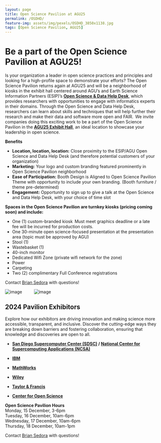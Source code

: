 ```yaml
---
layout: page
title: Open Science Pavilion at AGU25
permalink: /OSDHD/
feature-img: assets/img/pexels/OSDHD_3850x1138.jpg
tags: [Open Science Pavilion, AGU25]
---
```


# Be a part of the Open Science Pavilion at AGU25!  

Is your organization a leader in open science practices and principles and looking for a high-profile space to demonstrate your efforts? The Open Science Pavilion returns again at AGU25  and will be a neighborhood of kiosks in the exhibit hall centered around AGU’s and Earth Science Information Partners (ESIP)’s **[Open Science & Data Help Desk](https://www.esipfed.org/data-help-desk)**, which provides researchers with opportunities to engage with informatics experts in their domains. Through the Open Science and Data Help Desk, researchers can learn about skills and techniques that will help further their research and make their data and software more open and FAIR.  We invite companies doing this exciting work to be a part of the Open Science Pavilion in the **[AGU25 Exhibit Hall](https://www.agu.org/annual-meeting/exhibit#prospect-exhibitors)**, an ideal location to showcase your leadership in open science.   
 
**Benefits**
- **Location, location, location:** Close proximity to the ESIP/AGU Open Science and Data Help Desk (and therefore potential customers of your organization)  
- **Marketing:** Your logo and custom branding featured prominently in Open Science Pavilion neighborhood   
- **Ease of Participation:** Booth Design is Aligned to Open Science Pavilion Theme with opportunity to include your own branding. (Booth furniture / theme pre-determined)
- **Engagement:** Opportunity to sign up to give a talk at the Open Science and Data Help Desk, with your choice of time slot   

**Spaces in the Open Science Pavilion are turnkey kiosks (pricing coming soon) and include:**

- One (1) custom-branded kiosk  Must meet graphics deadline or a late fee will be incurred for production costs. 
- One 30-minute open science-focused presentation at the presentation area (topic must be approved by AGU) 
- Stool (1) 
- Wastebasket (1) 
- 40-inch monitor 
- Dedicated Wifi Zone (private wifi network for the zone) 
- Power 
- Carpeting 
- Two (2) complimentary Full Conference registrations 


Contact [Brian Sedora](mailto:bsedora@agu.org) with questions!

![image](/assets/img/pexels/DHDlogo.png)&nbsp;&nbsp;&nbsp;&nbsp;&nbsp;&nbsp;&nbsp;&nbsp;&nbsp;&nbsp;![image](/assets/img/pexels/AGUPubs.png) 


## 2024 Pavilion Exhibitors ## 
Explore how our exhibitors are driving innovation and making science more accessible, transparent, and inclusive. Discover the cutting-edge ways they are breaking down barriers and fostering collaboration, ensuring that knowledge and discoveries are open to all. 
  - **[San Diego Supercomputer Center (SDSC)](https://www.sdsc.edu//) / [National Center for Supercomputing Applications (NCSA)](https://www.ncsa.illinois.edu/)**
  
  - **[IBM](https://www.ibm.com)**
  
  - **[MathWorks](https://www.mathworks.com/)**
  
  - **[Wiley](https://www.wiley.com/en-us)**
  
 - **[Taylor & Francis](https://www.tandfonline.com/)**
  
 - **[Center for Open Science](https://www.cos.io/)**

<!--  [image](/assets/img/pexels/help-desk-map.png)![image](/assets/img/pexels/pavilion_map.jpg) -->


**Open Science Pavilion Hours**<br>
Monday, 15 December, 3-6pm<br>
Tuesday, 16 December, 10am-6pm<br>
Wednesday, 17 December, 10am-6pm<br>
Thursday, 18 December, 10am-1pm

Contact [Brian Sedora](mailto:bsedora@agu.org) with questions!
